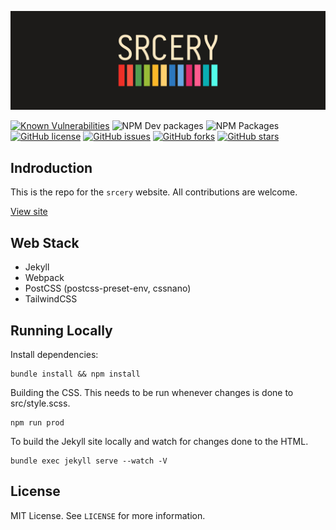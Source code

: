![Srcery Banner](/assets/images/title.png)

[![Known Vulnerabilities](https://snyk.io/test/github/srcery-colors/srcery-colors.github.io-src/badge.svg?targetFile=package.json)](https://snyk.io/test/github/srcery-colors/srcery-colors.github.io-src?targetFile=package.json)
![NPM Dev packages](https://img.shields.io/david/dev/srcery-colors/srcery-colors.github.io-src.svg)
![NPM Packages](https://img.shields.io/david/srcery-colors/srcery-colors.github.io-src.svg)
[![GitHub license](https://img.shields.io/github/license/srcery-colors/srcery-colors.github.io-src.svg)](https://github.com/srcery-colors/srcery-colors.github.io-src/blob/master/LICENSE)
[![GitHub issues](https://img.shields.io/github/issues/srcery-colors/srcery-colors.github.io-src.svg)](https://github.com/srcery-colors/srcery-colors.github.io-src/issues)
[![GitHub forks](https://img.shields.io/github/forks/srcery-colors/srcery-colors.github.io-src.svg)](https://github.com/srcery-colors/srcery-colors.github.io-src/network)
[![GitHub stars](https://img.shields.io/github/stars/srcery-colors/srcery-colors.github.io-src.svg)](https://github.com/srcery-colors/srcery-colors.github.io-src/stargazers)

Indroduction
------------

This is the repo for the `srcery` website.  All contributions are
welcome.

[View site](https://srcery-colors.github.io/)

Web Stack
---------

*   Jekyll
*   Webpack
*   PostCSS (postcss-preset-env, cssnano)
*   TailwindCSS

Running Locally
---------------

Install dependencies:

    bundle install && npm install

Building the CSS.  This needs to be run whenever changes is done to src/style.scss.

    npm run prod

To build the Jekyll site locally and watch for changes done to the HTML.

    bundle exec jekyll serve --watch -V

License
-------
MIT License. See `LICENSE` for more information.
